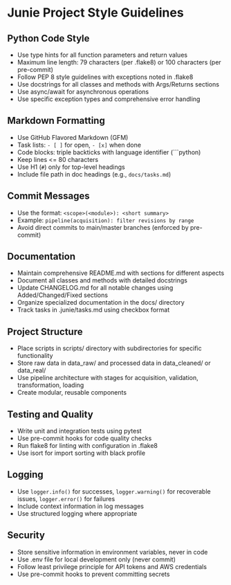 # Junie Project Style Guidelines

## Python Code Style
- Use type hints for all function parameters and return values
- Maximum line length: 79 characters (per .flake8) or 100 characters (per pre-commit)
- Follow PEP 8 style guidelines with exceptions noted in .flake8
- Use docstrings for all classes and methods with Args/Returns sections
- Use async/await for asynchronous operations
- Use specific exception types and comprehensive error handling

## Markdown Formatting
- Use GitHub Flavored Markdown (GFM)
- Task lists: `- [ ]` for open, `- [x]` when done
- Code blocks: triple backticks with language identifier (```python)
- Keep lines <= 80 characters
- Use H1 (`#`) only for top-level headings
- Include file path in doc headings (e.g., `docs/tasks.md`)

## Commit Messages
- Use the format: `<scope>(<module>): <short summary>`
- Example: `pipeline(acquisition): filter revisions by range`
- Avoid direct commits to main/master branches (enforced by pre-commit)

## Documentation
- Maintain comprehensive README.md with sections for different aspects
- Document all classes and methods with detailed docstrings
- Update CHANGELOG.md for all notable changes using Added/Changed/Fixed sections
- Organize specialized documentation in the docs/ directory
- Track tasks in .junie/tasks.md using checkbox format

## Project Structure
- Place scripts in scripts/ directory with subdirectories for specific functionality
- Store raw data in data_raw/ and processed data in data_cleaned/ or data_real/
- Use pipeline architecture with stages for acquisition, validation, transformation, loading
- Create modular, reusable components

## Testing and Quality
- Write unit and integration tests using pytest
- Use pre-commit hooks for code quality checks
- Run flake8 for linting with configuration in .flake8
- Use isort for import sorting with black profile

## Logging
- Use `logger.info()` for successes, `logger.warning()` for recoverable issues, `logger.error()` for failures
- Include context information in log messages
- Use structured logging where appropriate

## Security
- Store sensitive information in environment variables, never in code
- Use .env file for local development only (never commit)
- Follow least privilege principle for API tokens and AWS credentials
- Use pre-commit hooks to prevent committing secrets

